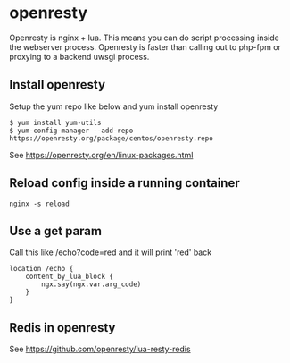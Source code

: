 # openresty

Openresty is nginx + lua. This means you can do script processing inside the webserver process. Openresty is faster than calling out to php-fpm or proxying to a backend uwsgi process.

## Install openresty

Setup the yum repo like below and yum install openresty

	$ yum install yum-utils
	$ yum-config-manager --add-repo https://openresty.org/package/centos/openresty.repo

See https://openresty.org/en/linux-packages.html

## Reload config inside a running container

    nginx -s reload

## Use a get param

Call this like /echo?code=red and it will print 'red' back

    location /echo {
        content_by_lua_block {
            ngx.say(ngx.var.arg_code)
        }
    }

## Redis in openresty

See https://github.com/openresty/lua-resty-redis
